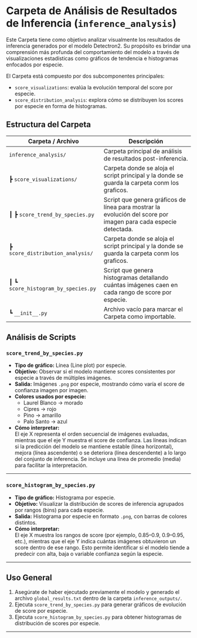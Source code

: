 # Carpeta de Análisis de Resultados de Inferencia (`inference_analysis`)

Este Carpeta tiene como objetivo analizar visualmente los resultados de inferencia generados por el modelo Detectron2. Su propósito es brindar una comprensión más profunda del comportamiento del modelo a través de visualizaciones estadísticas como gráficos de tendencia e histogramas enfocados por especie.

El Carpeta está compuesto por dos subcomponentes principales:
- `score_visualizations`: evalúa la evolución temporal del score por especie.
- `score_distribution_analysis`: explora cómo se distribuyen los scores por especie en forma de histogramas.

## Estructura del Carpeta

| Carpeta / Archivo                                 | Descripción                                                                 |
|--------------------------------------------------|-----------------------------------------------------------------------------|
| `inference_analysis/`                            | Carpeta principal de análisis de resultados post-inferencia.                |
| ┣ `score_visualizations/`                        | Carpeta donde se aloja el script principal y la donde se guarda la carpeta conm los graficos. |
| ┃ ┣ `score_trend_by_species.py`                  | Script que genera gráficos de línea para mostrar la evolución del score por imagen para cada especie detectada. |
| ┣ `score_distribution_analysis/`                 | Carpeta donde se aloja el script principal y la donde se guarda la carpeta conm los graficos.    |
| ┃ ┗ `score_histogram_by_species.py`              | Script que genera histogramas detallando cuántas imágenes caen en cada rango de score por especie. |
| ┗ `__init__.py`                                  | Archivo vacío para marcar el Carpeta como importable.                       |


## Análisis de Scripts

### `score_trend_by_species.py`
- **Tipo de gráfico:** Línea (Line plot) por especie.
- **Objetivo:** Observar si el modelo mantiene scores consistentes por especie a través de múltiples imágenes.
- **Salida:** Imágenes `.png` por especie, mostrando cómo varía el score de confianza imagen por imagen.
- **Colores usados por especie:**
  - Laurel Blanco → morado
  - Cipres → rojo
  - Pino → amarillo
  - Palo Santo → azul
- **Cómo interpretar:**  
  El eje X representa el orden secuencial de imágenes evaluadas, mientras que el eje Y muestra el score de confianza. Las líneas indican si la predicción del modelo se mantiene estable (línea horizontal), mejora (línea ascendente) o se deteriora (línea descendente) a lo largo del conjunto de inferencia. Se incluye una línea de promedio (media) para facilitar la interpretación.

---

### `score_histogram_by_species.py`
- **Tipo de gráfico:** Histograma por especie.
- **Objetivo:** Visualizar la distribución de scores de inferencia agrupados por rangos (bins) para cada especie.
- **Salida:** Histograma por especie en formato `.png`, con barras de colores distintos.
- **Cómo interpretar:**  
  El eje X muestra los rangos de score (por ejemplo, 0.85–0.9, 0.9–0.95, etc.), mientras que el eje Y indica cuántas imágenes obtuvieron un score dentro de ese rango. Esto permite identificar si el modelo tiende a predecir con alta, baja o variable confianza según la especie.

---

## Uso General

1. Asegúrate de haber ejecutado previamente el modelo y generado el archivo `global_results.txt` dentro de la carpeta `inference_outputs/`.
2. Ejecuta `score_trend_by_species.py` para generar gráficos de evolución de score por especie.
3. Ejecuta `score_histogram_by_species.py` para obtener histogramas de distribución de scores por especie.

---


